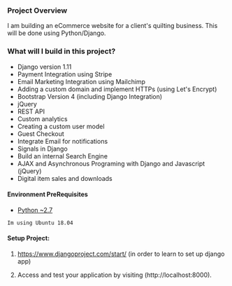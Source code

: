 ### Project Overview
I am building an eCommerce website for a client's quilting business. This will be done using Python/Django. 

### What will I build in this project?

* Django version 1.11
* Payment Integration using Stripe
* Email Marketing Integration using Mailchimp
* Adding a custom domain and implement HTTPs (using Let's Encrypt)
* Bootstrap Version 4 (including Django Integration)
* jQuery
* REST API
* Custom analytics
* Creating a custom user model
* Guest Checkout
* Integrate Email for notifications
* Signals in Django
* Build an internal Search Engine
* AJAX and Asynchronous Programing with Django and Javascript (jQuery)
* Digital item sales and downloads
  

#### Environment PreRequisites
  * [Python ~2.7](https://www.python.org/)
    
  ```
  Im using Ubuntu 18.04
  ```
  
#### Setup Project:
  1. https://www.djangoproject.com/start/ (in order to learn to set up django app)
  
  2. Access and test your application by visiting (http://localhost:8000).
  
   
